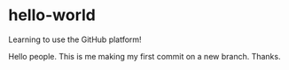 # hello-world
Learning to use the GitHub platform!

Hello people. This is me making my first commit on a new branch. Thanks.


